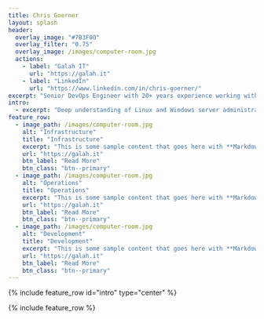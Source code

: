 ```yaml
---
title: Chris Goerner
layout: splash
header:
  overlay_image: "#7B3F00"
  overlay_filter: "0.75"
  overlay_image: /images/computer-room.jpg
  actions:
    - label: "Galah IT"
      url: "https://galah.it"
    - label: "LinkedIn"
      url: "https://www.linkedin.com/in/chris-goerner/"
excerpt: "Senior DevOps Engineer with 20+ years experience working with infrastructure, operations and development teams."
intro: 
  - excerpt: "Deep understanding of Linux and Windows server administration, virtualisation, infrastructure as code, DevOps, cloud and automation platforms. Specific experience with Linux, Ansible, CI/CD, Kubernetes and GitOps."
feature_row:
  - image_path: /images/computer-room.jpg
    alt: "Infrastructure"
    title: "Infrastructure"
    excerpt: "This is some sample content that goes here with **Markdown** formatting."
    url: "https://galah.it"
    btn_label: "Read More"
    btn_class: "btn--primary"
  - image_path: /images/computer-room.jpg
    alt: "Operations"
    title: "Operations"
    excerpt: "This is some sample content that goes here with **Markdown** formatting."
    url: "https://galah.it"
    btn_label: "Read More"
    btn_class: "btn--primary"
  - image_path: /images/computer-room.jpg
    alt: "Development"
    title: "Development"
    excerpt: "This is some sample content that goes here with **Markdown** formatting."
    url: "https://galah.it"
    btn_label: "Read More"
    btn_class: "btn--primary"
---
```


{% include feature_row id="intro" type="center" %}

{% include feature_row %}